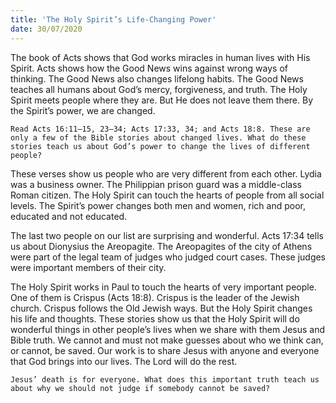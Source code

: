 ```yaml
---
title: 'The Holy Spirit’s Life-Changing Power'
date: 30/07/2020
---
```


The book of Acts shows that God works miracles in human lives with His Spirit. Acts shows how the Good News wins against wrong ways of thinking. The Good News also changes lifelong habits. The Good News teaches all humans about God’s mercy, forgiveness, and truth. The Holy Spirit meets people where they are. But He does not leave them there. By the Spirit’s power, we are changed.

`Read Acts 16:11–15, 23–34; Acts 17:33, 34; and Acts 18:8. These are only a few of the Bible stories about changed lives. What do these stories teach us about God’s power to change the lives of different people?`

These verses show us people who are very different from each other. Lydia was a business owner. The Philippian prison guard was a middle-class Roman citizen. The Holy Spirit can touch the hearts of people from all social levels. The Spirit’s power changes both men and women, rich and poor, educated and not educated.

The last two people on our list are surprising and wonderful. Acts 17:34 tells us about Dionysius the Areopagite. The Areopagites of the city of Athens were part of the legal team of judges who judged court cases. These judges were important members of their city.

The Holy Spirit works in Paul to touch the hearts of very important people. One of them is Crispus (Acts 18:8). Crispus is the leader of the Jewish church. Crispus follows the Old Jewish ways. But the Holy Spirit changes his life and thoughts. These stories show us that the Holy Spirit will do wonderful things in other people’s lives when we share with them Jesus and Bible truth. We cannot and must not make guesses about who we think can, or cannot, be saved. Our work is to share Jesus with anyone and everyone that God brings into our lives. The Lord will do the rest.

`Jesus’ death is for everyone. What does this important truth teach us about why we should not judge if somebody cannot be saved?`
